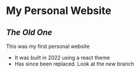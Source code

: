 # My Personal Website
## _The Old One_


This was my first personal website

- It was built in 2022 using a react theme
- Has since been replaced. Look at the _new_ branch
